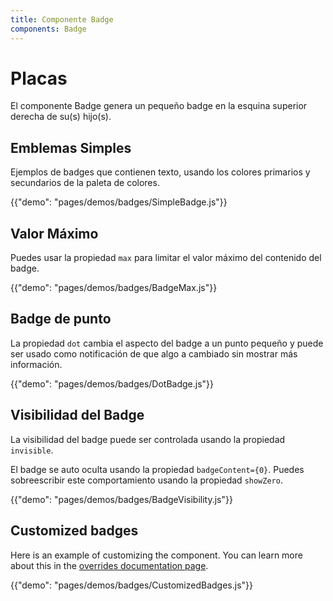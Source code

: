 ```yaml
---
title: Componente Badge
components: Badge
---
```


# Placas

<p class="description">El componente Badge genera un pequeño badge en la esquina superior derecha de su(s) hijo(s).</p>

## Emblemas Simples

Ejemplos de badges que contienen texto, usando los colores primarios y secundarios de la paleta de colores.

{{"demo": "pages/demos/badges/SimpleBadge.js"}}

## Valor Máximo

Puedes usar la propiedad `max` para limitar el valor máximo del contenido del badge.

{{"demo": "pages/demos/badges/BadgeMax.js"}}

## Badge de punto

La propiedad `dot` cambia el aspecto del badge a un punto pequeño y puede ser usado como notificación de que algo a cambiado sin mostrar más información.

{{"demo": "pages/demos/badges/DotBadge.js"}}

## Visibilidad del Badge

La visibilidad del badge puede ser controlada usando la propiedad `invisible`.

El badge se auto oculta usando la propiedad `badgeContent={0}`. Puedes sobreescribir este comportamiento usando la propiedad `showZero`.

{{"demo": "pages/demos/badges/BadgeVisibility.js"}}

## Customized badges

Here is an example of customizing the component. You can learn more about this in the [overrides documentation page](/customization/overrides/).

{{"demo": "pages/demos/badges/CustomizedBadges.js"}}
